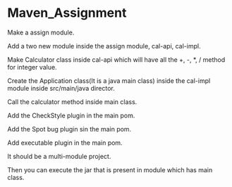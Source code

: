 # Maven_Assignment
Make a assign module.

Add a two new module inside the assign module, cal-api, cal-impl.

Make Calculator class inside cal-api which will have all the +, -, *, / method for integer value.

Create the Application class(It is a java main class) inside the cal-impl module inside src/main/java director.

Call the calculator method inside main class.

Add the CheckStyle plugin in the main pom.


Add the Spot bug plugin sin the main pom.

Add executable plugin in the main pom.

It should be a multi-module project.

Then you can execute the jar that is present in module which has main class.

